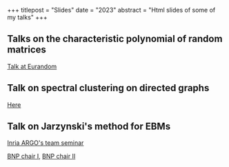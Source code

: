 +++
titlepost = "Slides"
date = "2023"
abstract = "Html slides of some of my talks"
+++

## Talks on the characteristic polynomial of random matrices 


[Talk at Eurandom](/talks/eurandom/)


## Talk on spectral clustering on directed graphs

[Here](/talks/isis/)

## Talk on Jarzynski's method for EBMs

[Inria ARGO's team seminar](/assets/source.pdf)

[BNP chair I](/assets/bnp.pdf),  [BNP chair II](/assets/bnp2.pdf)





